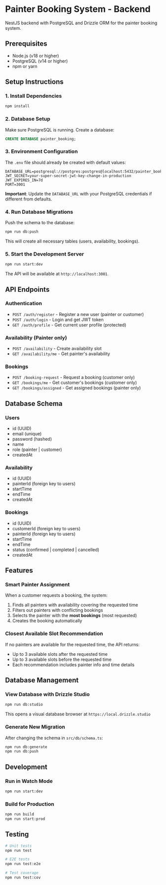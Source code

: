 # Painter Booking System - Backend

NestJS backend with PostgreSQL and Drizzle ORM for the painter booking system.

## Prerequisites

- Node.js (v18 or higher)
- PostgreSQL (v14 or higher)
- npm or yarn

## Setup Instructions

### 1. Install Dependencies

```bash
npm install
```

### 2. Database Setup

Make sure PostgreSQL is running. Create a database:

```sql
CREATE DATABASE painter_booking;
```

### 3. Environment Configuration

The `.env` file should already be created with default values:

```env
DATABASE_URL=postgresql://postgres:postgres@localhost:5432/painter_booking
JWT_SECRET=your-super-secret-jwt-key-change-in-production
JWT_EXPIRES_IN=7d
PORT=3001
```

**Important**: Update the `DATABASE_URL` with your PostgreSQL credentials if different from defaults.

### 4. Run Database Migrations

Push the schema to the database:

```bash
npm run db:push
```

This will create all necessary tables (users, availability, bookings).

### 5. Start the Development Server

```bash
npm run start:dev
```

The API will be available at `http://localhost:3001`.

## API Endpoints

### Authentication

- `POST /auth/register` - Register a new user (painter or customer)
- `POST /auth/login` - Login and get JWT token
- `GET /auth/profile` - Get current user profile (protected)

### Availability (Painter only)

- `POST /availability` - Create availability slot
- `GET /availability/me` - Get painter's availability

### Bookings

- `POST /booking-request` - Request a booking (customer only)
- `GET /bookings/me` - Get customer's bookings (customer only)
- `GET /bookings/assigned` - Get assigned bookings (painter only)

## Database Schema

### Users

- id (UUID)
- email (unique)
- password (hashed)
- name
- role (painter | customer)
- createdAt

### Availability

- id (UUID)
- painterId (foreign key to users)
- startTime
- endTime
- createdAt

### Bookings

- id (UUID)
- customerId (foreign key to users)
- painterId (foreign key to users)
- startTime
- endTime
- status (confirmed | completed | cancelled)
- createdAt

## Features

### Smart Painter Assignment

When a customer requests a booking, the system:

1. Finds all painters with availability covering the requested time
2. Filters out painters with conflicting bookings
3. Selects the painter with the **most bookings** (most requested)
4. Creates the booking automatically

### Closest Available Slot Recommendation

If no painters are available for the requested time, the API returns:

- Up to 3 available slots after the requested time
- Up to 3 available slots before the requested time
- Each recommendation includes painter info and time details

## Database Management

### View Database with Drizzle Studio

```bash
npm run db:studio
```

This opens a visual database browser at `https://local.drizzle.studio`

### Generate New Migration

After changing the schema in `src/db/schema.ts`:

```bash
npm run db:generate
npm run db:push
```

## Development

### Run in Watch Mode

```bash
npm run start:dev
```

### Build for Production

```bash
npm run build
npm run start:prod
```

## Testing

```bash
# Unit tests
npm run test

# E2E tests
npm run test:e2e

# Test coverage
npm run test:cov
```
